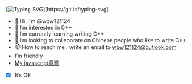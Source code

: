 [![Typing SVG](https://readme-typing-svg.demolab.com?font=Consolas&center=true&vCenter=true&random=true&pause=1000&width=1000&lines=C%2B%2B%3A+a+garbage+language+that+even+dogs+don't+learn--+Father+of+Linux;G%C3%A5+med+MC+utan+%C3%A5nger+i+detta+liv%2C+och+vill+vara+en+fyrkantig+person+i+n%C3%A4sta+liv!;Where+there+is+a+will,+there+is+a+way.;Hope+for+the+best,+plan+for+the+worst.;Wisdom+is+more+precious+than+wealth.;Action+speaks+louder+than+words.;Time+and+tide+wait+for+no+man.;Experience+is+the+best+teacher.;All+that+glitters+is+not+gold.;Failure+is+the+mother+of+success.;A+journey+of+a+thousand+miles+begins+with+a+single+step.;The+early+bird+catches+the+worm.;Nothing+is+impossible+to+a+willing+heart.;Don't+put+off+till+tomorrow+what+you+can+do+today.;Every+cloud+has+a+silver+lining.;Haste+makes+waste.;Better+late+than+never.;Honesty+is+the+best+policy.;Live+and+learn.;Health+is+wealth.;First+impressions+are+the+most+lasting.;One+man's+meat+is+another+man's+poison.;A+friend+in+need+is+a+friend+indeed.;Life+is+not+all+roses.;Think+twice+before+you+act.;Pride+goes+before+a+fall.;Two+heads+are+better+than+one.;Well+begun+is+half+done.;To+be,+or+not+to+be,+that+is+the+question.;Action+speak+louder+than+words.;An+idle+youth,a+needy+age.;All+is+well+that+ends+well.;Misfortune+is+a+good+teacher.;Faith+can+move+mountains.;He+that+promises+too+much+means+nothing.;He+would+climb+the+ladder+must+begin+at+the+bottom.;If+you+are+not+inside+a+house,+you+don+not+know+about+its+leaking.;It+is+never+too+late+to+mend.;Yesterday+will+not+be+called+again.;Men+will+die+for+wealth,+as+bird+for+food.;Success+belongs+to+the+persevering.;The+man+who+has+made+up+his+mind+to+win+will+never+say+"impossible".;Nothing+venture,+nothing+have.;If+you+fail,+don't+forget+to+learn+your+lesson.;No+pain,+no+gain;We+can+only+move+forward,+forward,+by+any+means+necessary+to+move+forward.;Your+fearlessness+comes+from+ignorance.;Intelligence+lies+in+diligence,+and+genius+in+accumulation.;Never+be+satisfied+with+learning;+never+be+tired+of+teaching.;Books+are+the+ladder+of+human+progress.;An+inch+of+time+is+an+inch+of+gold,+but+you+can't+buy+time+with+gold.)](https://git.io/typing-svg)

- 👋 Hi, I’m @wbw121124
- 👀 I’m interested in C++
- 🌱 I’m currently learning writing C++
- 💞️ I’m looking to collaborate on Chinese people who like to write C++
- 📫 How to reach me : write an email to wbw121124@outlook.com
- I’m friendly
- [My javascript资源](https://wbw121124.lanzouq.com/b00mora5di)
- [x] It’s OK
  
<!---
wbw121124/wbw121124 is a ✨ special ✨ repository because its `README.md` (this file) appears on your GitHub profile.
You can click the Preview link to take a look at your changes.
--->
